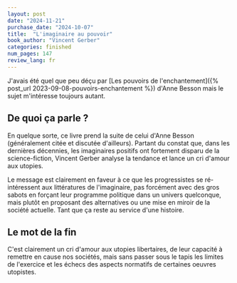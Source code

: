 ```yaml
---
layout: post
date: "2024-11-21"
purchase_date: "2024-10-07"
title:  "L'imaginaire au pouvoir"
book_author: "Vincent Gerber"
categories: finished
num_pages: 147
review_lang: fr
---
```


J'avais été quel que peu déçu par [Les pouvoirs de l'enchantement]({% post_url 2023-09-08-pouvoirs-enchantement %}) d'Anne Besson mais le sujet m'intéresse toujours autant.

## De quoi ça parle ?

En quelque sorte, ce livre prend la suite de celui d'Anne Besson (généralement citée et discutée d'ailleurs). Partant du constat que, dans les dernières décennies, les imaginaires positifs ont fortement disparu de la science-fiction, Vincent Gerber analyse la tendance et lance un cri d'amour aux utopies.

Le message est clairement en faveur à ce que les progressistes se ré-intéressent aux littératures de l'imaginaire, pas forcément avec des gros sabots en forçant leur programme politique dans un univers quelconque, mais plutôt en proposant des alternatives ou une mise en miroir de la société actuelle. Tant que ça reste au service d'une histoire.

## Le mot de la fin

C'est clairement un cri d'amour aux utopies libertaires, de leur capacité à remettre en cause nos sociétés, mais sans passer sous le tapis les limites de l'exercice et les échecs des aspects normatifs de certaines oeuvres utopistes.

